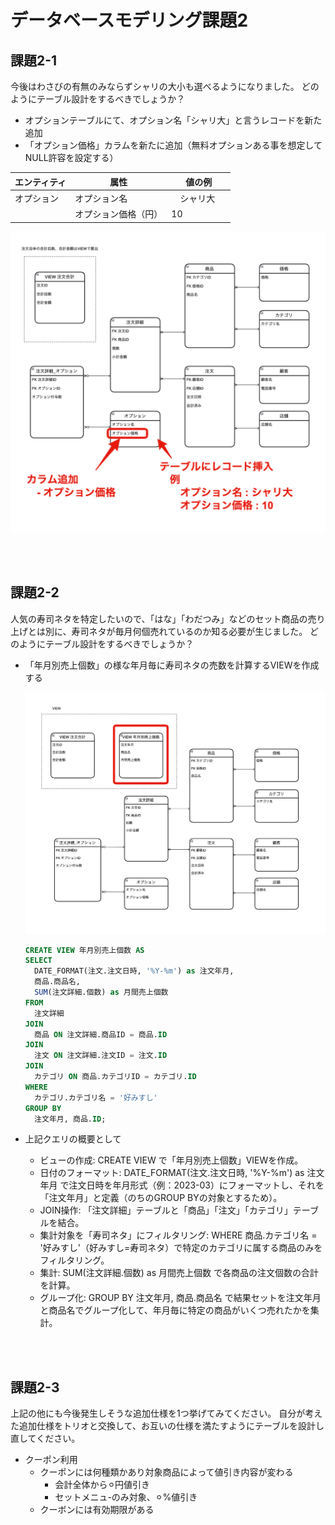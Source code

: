# データベースモデリング課題2　
## 課題2-1

今後はわさびの有無のみならずシャリの大小も選べるようになりました。
どのようにテーブル設計をするべきでしょうか？

- オプションテーブルにて、オプション名「シャリ大」と言うレコードを新た追加
- 「オプション価格」カラムを新たに追加（無料オプションある事を想定してNULL許容を設定する）

| エンティティ   | 属性         | 値の例　|
|-------------|------------|------------|
| オプション    | オプション名 |　シャリ大 　 |
| 　　　　　    | オプション価格（円）| 10   |

![Alt text](image.png)


<br>
<br>


## 課題2-2

人気の寿司ネタを特定したいので、「はな」「わだつみ」などのセット商品の売り上げとは別に、寿司ネタが毎月何個売れているのか知る必要が生じました。
どのようにテーブル設計をするべきでしょうか？

- 「年月別売上個数」の様な年月毎に寿司ネタの売数を計算するVIEWを作成する

  ![Alt text](image-1.png)

  ```SQL
  CREATE VIEW 年月別売上個数 AS
  SELECT 
    DATE_FORMAT(注文.注文日時, '%Y-%m') as 注文年月,
    商品.商品名,
    SUM(注文詳細.個数) as 月間売上個数
  FROM 
    注文詳細
  JOIN 
    商品 ON 注文詳細.商品ID = 商品.ID
  JOIN 
    注文 ON 注文詳細.注文ID = 注文.ID
  JOIN
    カテゴリ ON 商品.カテゴリID = カテゴリ.ID
  WHERE
    カテゴリ.カテゴリ名 = '好みすし'
  GROUP BY 
    注文年月, 商品.ID;
  ```

- 上記クエリの概要として
  - ビューの作成: CREATE VIEW で「年月別売上個数」VIEWを作成。
  - 日付のフォーマット: DATE_FORMAT(注文.注文日時, '%Y-%m') as 注文年月 で注文日時を年月形式（例：2023-03）にフォーマットし、それを「注文年月」と定義（のちのGROUP BYの対象とするため）。
  - JOIN操作: 「注文詳細」テーブルと「商品」「注文」「カテゴリ」テーブルを結合。
  - 集計対象を「寿司ネタ」にフィルタリング: WHERE 商品.カテゴリ名 = '好みすし'（好みすし=寿司ネタ）で特定のカテゴリに属する商品のみをフィルタリング。
  - 集計: SUM(注文詳細.個数) as 月間売上個数 で各商品の注文個数の合計を計算。
  - グループ化: GROUP BY 注文年月, 商品.商品名 で結果セットを注文年月と商品名でグループ化して、年月毎に特定の商品がいくつ売れたかを集計。


<br>
<br>


## 課題2-3

上記の他にも今後発生しそうな追加仕様を1つ挙げてみてください。
自分が考えた追加仕様をトリオと交換して、お互いの仕様を満たすようにテーブルを設計し直してください。

- クーポン利用
  - クーポンには何種類かあり対象商品によって値引き内容が変わる
    - 会計全体から⚪︎円値引き
    - セットメニュ-のみ対象、⚪︎%値引き
  - クーボンには有効期限がある
